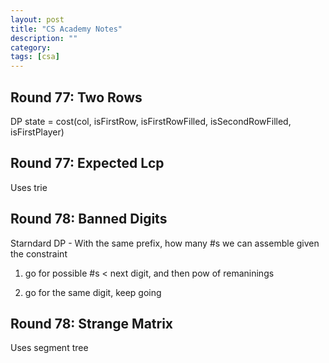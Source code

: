 ```yaml
---
layout: post
title: "CS Academy Notes" 
description: ""
category: 
tags: [csa]
---
```


Round 77: Two Rows
----------
DP state = cost(col, isFirstRow, isFirstRowFilled, isSecondRowFilled, isFirstPlayer)

Round 77: Expected Lcp
-----------
Uses trie

Round 78: Banned Digits
---------
Starndard DP - With the same prefix, how many #s we can assemble given the constraint

1. go for possible #s < next digit, and then pow of remaninings 

2. go for the same digit, keep going 


Round 78: Strange Matrix 
----------
Uses segment tree
